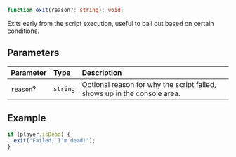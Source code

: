 <div class="heading-level-1">
<a id="undefined" name="undefined"></a>

```ts
function exit(reason?: string): void;
```

Exits early from the script execution, useful to bail out based on certain conditions.

## Parameters

| Parameter | Type     | Description                                                              |
| :-------- | :------- | :----------------------------------------------------------------------- |
| `reason`? | `string` | Optional reason for why the script failed, shows up in the console area. |

## Example

```ts
if (player.isDead) {
  exit("Failed, I'm dead!");
}
```

</div>
